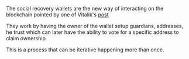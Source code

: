 The social recovery wallets are the new way of interacting on the blockchain pointed by one of Vitalik's [post](https://vitalik.ca/general/2021/01/11/recovery.html)

They work by having the owner of the wallet setup guardians, addresses, he trust which can later have the ability to vote for a specific address to claim ownership. 

This is a process that can be iterative happening more than once.
